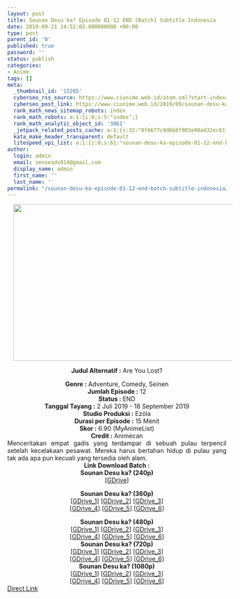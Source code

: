 ```yaml
---
layout: post
title: Sounan Desu ka? Episode 01-12 END [Batch] Subtitle Indonesia
date: 2019-09-21 14:52:02.000000000 +00:00
type: post
parent_id: '0'
published: true
password: ''
status: publish
categories:
- Anime
tags: []
meta:
  _thumbnail_id: '15265'
  cyberseo_rss_source: https://www.ciunime.web.id/atom.xml?start-index=3151&max-results=150
  cyberseo_post_link: https://www.ciunime.web.id/2019/09/sounan-desu-ka-episode-01-12-end-batch.html
  rank_math_news_sitemap_robots: index
  rank_math_robots: a:1:{i:0;s:5:"index";}
  rank_math_analytic_object_id: '3861'
  _jetpack_related_posts_cache: a:1:{s:32:"8f6677c9d6b0f903e98ad32ec61f8deb";a:2:{s:7:"expires";i:1653745861;s:7:"payload";a:0:{}}}
  kata_make_header_transparent: default
  litespeed_vpi_list: a:1:{i:0;s:61:"sounan-desu-ka-episode-01-12-end-batch-subtitle-indonesia.jpg";}
author:
  login: admin
  email: senseads014@gmail.com
  display_name: admin
  first_name: ''
  last_name: ''
permalink: "/sounan-desu-ka-episode-01-12-end-batch-subtitle-indonesia/"
---
```

<div style="text-align: center;">
<div style="text-align: left;">
<div class="separator" style="clear: both; text-align: center;"><a href="https://1.bp.blogspot.com/-5RT_w0bOKK0/XRreqKcGs8I/AAAAAAAAakA/1eOq9qBog3QiegAxtXlQJpJ5mtQKfNx7QCLcBGAs/s1600/Sounan%2BDesu%2Bka.jpg" imageanchor="1" style="margin-left: 1em; margin-right: 1em;"><img border="0" data-original-height="720" data-original-width="1280" height="360" src="{{ site.baseurl }}/assets/2019/09/Sounan%2BDesu%2Bka.jpg" width="640" /></a></div>
<p></div>
<p><b>Judul</b><b><b>&nbsp;Alternatif</b>&nbsp;:</b>&nbsp;Are You Lost?</div>
<div style="text-align: center;"><b>Genre :</b>&nbsp;Adventure, Comedy, Seinen</div>
<div style="text-align: center;"><b>Jumlah Episode :</b>&nbsp;12<br /><b>Status :&nbsp;</b>END<br /><b>Tanggal Tayang :</b>&nbsp;2 Juli 2019 - 18 September 2019<br /><b>Studio Produksi :</b>&nbsp;Ezόla<br /><b>Durasi per Episode :</b>&nbsp;15 Menit</div>
<div style="text-align: center;"><b>Skor :</b>&nbsp;6.90 (MyAnimeList)<br /><b>Credit :</b>&nbsp;Animecan</div>
<div style="text-align: center;"></div>
<div style="text-align: justify;">Menceritakan empat gadis yang terdampar di sebuah pulau terpencil setelah kecelakaan pesawat. Mereka harus bertahan hidup di pulau yang tak ada apa pun kecuali yang tersedia oleh alam.</div>
<div style="text-align: justify;"></div>
<div style="text-align: justify;"></div>
<div style="text-align: center;">
<div style="text-align: center;"><b>Link Download Batch :</b></div>
<div style="text-align: center;">
<div style="text-align: center;"><b>Sounan Desu ka?&nbsp;(</b><b>240p</b><b>)</b></div>
<div style="text-align: center;">[<a href="https://drive.google.com/uc?export=download&amp;id=1_fmow_HOTfjdiT4X7X-NkHOo8P3UG0M7" target="_blank" rel="noopener">GDrive</a>]</p>
</div>
<div style="text-align: center;"><b>Sounan Desu ka?&nbsp;(</b><b>360p</b><b>)</b></div>
<div style="text-align: center;">[<a href="https://drive.google.com/uc?export=download&amp;id=1IKqLvDhWhTSNK1giv82iDCVX8JbA7U75" target="_blank" rel="noopener">GDrive_1</a>] [<a href="https://drive.google.com/uc?export=download&amp;id=1jzgNcNLyiR7CsRkkqYtaDdDoTRJQiTeD" target="_blank" rel="noopener">GDrive_2</a>] [<a href="https://drive.google.com/uc?export=download&amp;id=1r1kBGv_7loU-uZVDx76FfWIjwD9QbK7i" target="_blank" rel="noopener">GDrive_3</a>]<br />[<a href="https://drive.google.com/uc?export=download&amp;id=1qwm2XAkv3jXkN-T5zAjjBj0z5YZgxO6l" target="_blank" rel="noopener">GDrive_4</a>] [<a href="https://drive.google.com/uc?export=download&amp;id=1b00rEjSEXNFr2X02obV00CuQffILED84" target="_blank" rel="noopener">GDrive_5</a>] [<a href="https://drive.google.com/uc?export=download&amp;id=1q3JJ3H3XzYl2FqefCYSgQy5uHitrJ3eK" target="_blank" rel="noopener">GDrive_6</a>]</p>
</div>
</div>
<div style="text-align: center;"><b>Sounan Desu ka?&nbsp;(</b><b>480p</b><b>)</b></div>
<div style="text-align: center;">[<a href="https://drive.google.com/uc?export=download&amp;id=15FAdBmSNzPYqf5U4UpApVuUDxq0hrbua" target="_blank" rel="noopener">GDrive_1</a>] [<a href="https://drive.google.com/uc?export=download&amp;id=1H8NaQ2Ry-yHVVQe5QVcgBdq8jM_qk0-4" target="_blank" rel="noopener">GDrive_2</a>] [<a href="https://drive.google.com/uc?export=download&amp;id=1nlj6gVO0oZ-5uHxps22G7UEFmP-S6xgA" target="_blank" rel="noopener">GDrive_3</a>]<br />[<a href="https://drive.google.com/uc?export=download&amp;id=1HvpGaJgfgzoL49Gd8d6EgrnHFpHp6Bip" target="_blank" rel="noopener">GDrive_4</a>] [<a href="https://drive.google.com/uc?export=download&amp;id=1BkpxLx0xP5VHv-rTTanrXtiO9lwwbWMb" target="_blank" rel="noopener">GDrive_5</a>] [<a href="https://drive.google.com/uc?export=download&amp;id=116xd0iVp6w7yI-fsNj9leVlbStV4btAK" target="_blank" rel="noopener">GDrive_6</a>]</div>
<div style="text-align: center;"></div>
<div style="text-align: center;"><b>Sounan Desu ka?&nbsp;(</b><b>720p</b><b>)</b><br />[<a href="https://drive.google.com/uc?export=download&amp;id=1Idplum-xxVE4XNczPa89R2hmRFolQ6f9" target="_blank" rel="noopener">GDrive_1</a>] [<a href="https://drive.google.com/uc?export=download&amp;id=1qMsElY3AG6S8qIAEgIfSnVwpk30lnxGL" target="_blank" rel="noopener">GDrive_2</a>] [<a href="https://drive.google.com/uc?export=download&amp;id=1Jetu8t7xaMX_1Nbuo1-cOzZ3D5ipJ-UI" target="_blank" rel="noopener">GDrive_3</a>]<br />[<a href="https://drive.google.com/uc?export=download&amp;id=1_064aGf42-447BGpMe4SwlKCJwgM95wy" target="_blank" rel="noopener">GDrive_4</a>] [<a href="https://drive.google.com/uc?export=download&amp;id=1aeFHnebp5b_7zyfLfiEJfu8QjjF5natD" target="_blank" rel="noopener">GDrive_5</a>] [<a href="https://drive.google.com/uc?export=download&amp;id=1XkZow-5YzKd36t-MFC8-Qnb065UDREZF" target="_blank" rel="noopener">GDrive_6</a>]</div>
<div style="text-align: center;"><b>Sounan Desu ka?&nbsp;(1080p)</b><br />[<a href="https://drive.google.com/uc?export=download&amp;id=1P0XZahfdT7qMgI4CB8kkvT3YzVGOOrES" target="_blank" rel="noopener">GDrive_1</a>] [<a href="https://drive.google.com/uc?export=download&amp;id=1hInByABoZK5vtZBYG4xBgveCCe8HSgiE" target="_blank" rel="noopener">GDrive_2</a>] [<a href="https://drive.google.com/uc?export=download&amp;id=1eAQq-pMVSarRk9zFN1urKWpVX1x9Jdkv" target="_blank" rel="noopener">GDrive_3</a>]<br />[<a href="https://drive.google.com/uc?export=download&amp;id=1lBO-OOuYtwGpC0m8Zi99naXOYXOcSRJT" target="_blank" rel="noopener">GDrive_4</a>]&nbsp;[<a href="https://drive.google.com/uc?export=download&amp;id=1fsiK7g54aJmyNDnTiIBKa6GxNWCcL9OT" target="_blank" rel="noopener">GDrive_5</a>] [<a href="https://drive.google.com/uc?export=download&amp;id=1wdDw0LASY8PNKQ4UYLwMmj8HcbLe4ZMp" target="_blank" rel="noopener">GDrive_6</a>]</div>
</div>
<link rel="stylesheet" href="https://cdnjs.cloudflare.com/ajax/libs/font-awesome/4.7.0/css/font-awesome.min.css" />
<div class="divbtn"> <a href="https://handymansurrender.com/fihup8buzv?key=94550f7ce39444073321dde3b8782f97" class="btn"><i class="fa fa-download"></i> Direct Link</a> </div>
